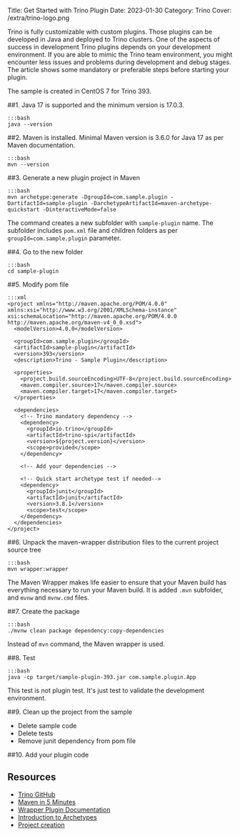 Title: Get Started with Trino Plugin
Date: 2023-01-30
Category: Trino
Cover: /extra/trino-logo.png

Trino is fully customizable with custom plugins. Those plugins can be developed in Java and deployed to Trino clusters. One of the aspects of success in development Trino plugins depends on your development environment. If you are able to mimic the Trino team environment, you might encounter less issues and problems during development and debug stages. The article shows some mandatory or preferable steps before starting your plugin.

The sample is created in CentOS 7 for Trino 393.

##1. Java 17 is supported and the minimum version is 17.0.3.

    :::bash
    java --version

##2. Maven is installed. Minimal Maven version is 3.6.0 for Java 17 as per Maven documentation.

    :::bash
    mvn --version

##3. Generate a new plugin project in Maven

    :::bash
    mvn archetype:generate -DgroupId=com.sample.plugin -DartifactId=sample-plugin -DarchetypeArtifactId=maven-archetype-quickstart -DinteractiveMode=false

  The command creates a new subfolder with `sample-plugin` name. The subfolder includes `pom.xml` file and children folders as per `groupId=com.sample.plugin` parameter.

##4. Go to the new folder

    :::bash
    cd sample-plugin

##5. Modify pom file

    :::xml
    <project xmlns="http://maven.apache.org/POM/4.0.0" xmlns:xsi="http://www.w3.org/2001/XMLSchema-instance" xsi:schemaLocation="http://maven.apache.org/POM/4.0.0 http://maven.apache.org/maven-v4_0_0.xsd">
      <modelVersion>4.0.0</modelVersion>

      <groupId>com.sample.plugin</groupId>
      <artifactId>sample-plugin</artifactId>
      <version>393</version>
      <description>Trino - Sample Plugin</description>
      
      <properties>
        <project.build.sourceEncoding>UTF-8</project.build.sourceEncoding>
        <maven.compiler.source>17</maven.compiler.source>
        <maven.compiler.target>17</maven.compiler.target>
      </properties>

      <dependencies>
        <!-- Trino mandatory dependency -->
        <dependency>
          <groupId>io.trino</groupId>
          <artifactId>trino-spi</artifactId>
          <version>${project.version}</version>
          <scope>provided</scope>
        </dependency>

        <!-- Add your dependencies -->    

        <!-- Quick start archetype test if needed-->
        <dependency>
          <groupId>junit</groupId>
          <artifactId>junit</artifactId>
          <version>3.8.1</version>
          <scope>test</scope>
        </dependency>
      </dependencies>
    </project>

##6. Unpack the maven-wrapper distribution files to the current project source tree

    :::bash
    mvn wrapper:wrapper

  The Maven Wrapper makes life easier to ensure that your Maven build has everything necessary to run your Maven build.
  It is added `.mvn` subfolder, and `mvnw` and `mvnw.cmd` files.

##7. Create the package

    :::bash
    ./mvnw clean package dependency:copy-dependencies

  Instead of `mvn` command, the Maven wrapper is used.

##8. Test

    :::bash
    java -cp target/sample-plugin-393.jar com.sample.plugin.App

  This test is not plugin test. It's just test to validate the development environment.

##9. Clean up the project from the sample

  * Delete sample code
  * Delete tests
  * Remove junit dependency from pom file

##10. Add your plugin code

## Resources
* [Trino GitHub](https://github.com/trinodb/trino)
* [Maven in 5 Minutes](https://maven.apache.org/guides/getting-started/maven-in-five-minutes.html)
* [Wrapper Plugin Documentation](https://maven.apache.org/wrapper/maven-wrapper-plugin/plugin-info.html)
* [Introduction to Archetypes](https://maven.apache.org/guides/introduction/introduction-to-archetypes.html)
* [Project creation](https://maven.apache.org/archetype/maven-archetype-plugin/usage.html)
